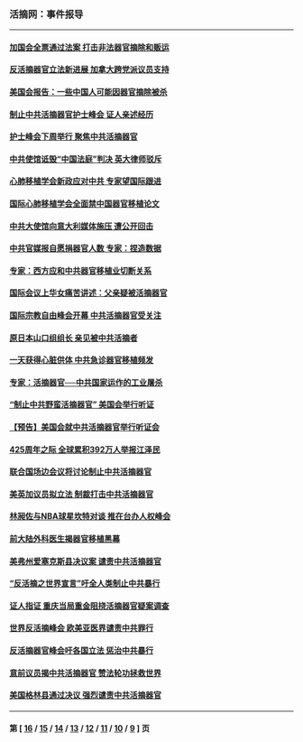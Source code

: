 ### 活摘网：事件报导
---
#### [加国会全票通过法案 打击非法器官摘除和贩运](../../pages/nf5877/n13884924.md?03220430) 
#### [反活摘器官立法新进展 加拿大跨党派议员支持](../../pages/nf5877/n13876061.md?03220430) 
#### [美国会报告：一些中国人可能因器官摘除被杀](../../pages/nf5877/n13867964.md?03220430) 
#### [制止中共活摘器官护士峰会 证人亲述经历](../../pages/nf5877/n13859007.md?03220430) 
#### [护士峰会下周举行 聚焦中共活摘器官](../../pages/nf5877/n13855418.md?03220430) 
#### [中共使馆诋毁“中国法庭”判决 英大律师驳斥](../../pages/nf5877/n13833945.md?03220430) 
#### [心肺移植学会新政应对中共 专家望国际跟进](../../pages/nf5877/n13829043.md?03220430) 
#### [国际心肺移植学会全面禁中国器官移植论文](../../pages/nf5877/n13827785.md?03220430) 
#### [中共大使馆向意大利媒体施压 遭公开回击](../../pages/nf5877/n13826038.md?03220430) 
#### [中共官媒报自愿捐器官人数 专家：捏造数据](../../pages/nf5877/n13814130.md?03220430) 
#### [专家：西方应和中共器官移植业切断关系](../../pages/nf5877/n13772828.md?03220430) 
#### [国际会议上华女痛苦讲述：父亲疑被活摘器官](../../pages/nf5877/n13771583.md?03220430) 
#### [国际宗教自由峰会开幕 中共活摘器官受关注](../../pages/nf5877/n13769995.md?03220430) 
#### [原日本山口组组长 亲见被中共活摘者](../../pages/nf5877/n13767360.md?03220430) 
#### [一天获得心脏供体 中共急诊器官移植频发](../../pages/nf5877/n13764689.md?03220430) 
#### [专家：活摘器官──中共国家运作的工业屠杀](../../pages/nf5877/n13761178.md?03220430) 
#### [“制止中共野蛮活摘器官” 美国会举行听证](../../pages/nf5877/n13735831.md?03220430) 
#### [【预告】美国会就中共活摘器官举行听证会](../../pages/nf5877/n13732843.md?03220430) 
#### [425周年之际 全球累积392万人举报江泽民](../../pages/nf5877/n13719232.md?03220430) 
#### [联合国场边会议将讨论制止中共活摘器官](../../pages/nf5877/n13656361.md?03220430) 
#### [美英加议员拟立法 制裁打击中共活摘器官](../../pages/nf5877/n13430251.md?03220430) 
#### [林昶佐与NBA球星坎特对谈 推在台办人权峰会](../../pages/nf5877/n13414467.md?03220430) 
#### [前大陆外科医生揭器官移植黑幕](../../pages/nf5877/n13401416.md?03220430) 
#### [美弗州爱塞克斯县决议案 谴责中共活摘器官](../../pages/nf5877/n13320919.md?03220430) 
#### [“反活摘之世界宣言”吁全人类制止中共暴行](../../pages/nf5877/n13259730.md?03220430) 
#### [证人指证 重庆当局重金阻挠活摘器官疑案调查](../../pages/nf5877/n13259127.md?03220430) 
#### [世界反活摘峰会 欧美亚医界谴责中共罪行](../../pages/nf5877/n13253550.md?03220430) 
#### [反活摘器官峰会吁各国立法 惩治中共暴行](../../pages/nf5877/n13245052.md?03220430) 
#### [意前议员揭中共活摘器官 赞法轮功拯救世界](../../pages/nf5877/n13203445.md?03220430) 
#### [美国格林县通过决议 强烈谴责中共活摘器官](../../pages/nf5877/n13119367.md?03220430) 

---
#### 第 [ [16](./16.md?03220430) / [15](./15.md?03220430) / [14](./14.md?03220430) / [13](./13.md?03220430) / [12](./12.md?03220430) / [11](./11.md?03220430) / [10](./10.md?03220430) / [9](./9.md?03220430) ] 页
